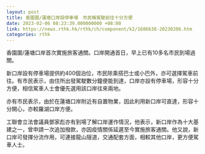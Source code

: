 ```yaml
---
layout: post
title: 香園圍/蓮塘口岸設停車場　市民稱駕駛前往十分方便
date: 2023-02-06 08:23:39.000000000 +08:00
link: https://news.rthk.hk/rthk/ch/component/k2/1686638-20230206.htm
categories: rthk
---
```


香園圍/蓮塘口岸首次實施旅客通關。口岸開通首日，早上已有10多名市民到場過關。

新口岸設有停車場提供約400個泊位，市民除乘搭巴士或小巴外，亦可選擇駕車前往。有市民表示，由住所出發駕駛數分鐘便能到達，口岸亦設有停車場，形容十分方便，相信駕車人士會優先選用該口岸往來兩地。

亦有市民表示，由於在蓮塘口岸附近有自置物業，因此利用新口岸可直達，形容十分開心，亦較羅湖口岸方便。

工聯會立法會議員鄧家彪亦有到場了解口岸運作情況，他表示，新口岸作為十大基建之一，曾申請一次追加撥款，亦因疫情關係延遲至今實施旅客通關。他又說，新口岸可發揮分流作用，可連接龍山隧道，交通配套方面，相較其他口岸，更方便駕車人士。
